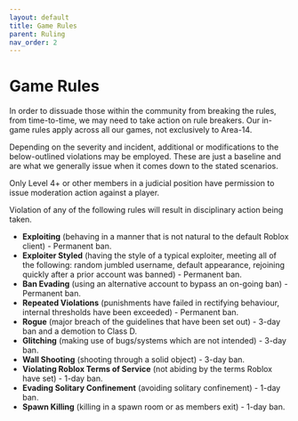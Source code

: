 ```yaml
---
layout: default
title: Game Rules
parent: Ruling
nav_order: 2
---
```


# Game Rules
In order to dissuade those within the community from breaking the rules, from time-to-time, we may need to take action on rule breakers. Our in-game rules apply across all our games, not exclusively to Area-14.

Depending on the severity and incident, additional or modifications to the below-outlined violations may be employed. These are just a baseline and are what we generally issue when it comes down to the stated scenarios.

Only Level 4+ or other members in a judicial position have permission to issue moderation action against a player.

Violation of any of the following rules will result in disciplinary action being taken.

- **Exploiting** (behaving in a manner that is not natural to the default Roblox client) - Permanent ban.
- **Exploiter Styled** (having the style of a typical exploiter, meeting all of the following: random jumbled username, default appearance, rejoining quickly after a prior account was banned) - Permanent ban.
- **Ban Evading** (using an alternative account to bypass an on-going ban) - Permanent ban.
- **Repeated Violations** (punishments have failed in rectifying behaviour, internal thresholds have been exceeded) - Permanent ban.
- **Rogue** (major breach of the guidelines that have been set out) - 3-day ban and a demotion to Class D.
- **Glitching** (making use of bugs/systems which are not intended) - 3-day ban.
- **Wall Shooting** (shooting through a solid object) - 3-day ban.
- **Violating Roblox Terms of Service** (not abiding by the terms Roblox have set) - 1-day ban.
- **Evading Solitary Confinement** (avoiding solitary confinement) - 1-day ban.
- **Spawn Killing** (killing in a spawn room or as members exit) - 1-day ban.